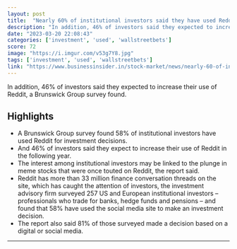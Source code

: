 ```yaml
---
layout: post
title:  "Nearly 60% of institutional investors said they have used Reddit for investment decisions, survey shows"
description: "In addition, 46% of investors said they expected to increase their use of Reddit, a Brunswick Group survey found."
date: "2023-03-20 22:08:43"
categories: ['investment', 'used', 'wallstreetbets']
score: 72
image: "https://i.imgur.com/v53g7Y8.jpg"
tags: ['investment', 'used', 'wallstreetbets']
link: "https://www.businessinsider.in/stock-market/news/nearly-60-of-institutional-investors-said-they-have-used-reddit-for-investment-decisions-survey-shows/amp_articleshow/98525978.cms"
---
```


In addition, 46% of investors said they expected to increase their use of Reddit, a Brunswick Group survey found.

## Highlights

- A Brunswick Group survey found 58% of institutional investors have used Reddit for investment decisions.
- And 46% of investors said they expect to increase their use of Reddit in the following year.
- The interest among institutional investors may be linked to the plunge in meme stocks that were once touted on Reddit, the report said.
- Reddit has more than 33 million finance conversation threads on the site, which has caught the attention of investors, the investment advisory firm surveyed 257 US and European institutional investors – professionals who trade for banks, hedge funds and pensions – and found that 58% have used the social media site to make an investment decision.
- The report also said 81% of those surveyed made a decision based on a digital or social media.

---
